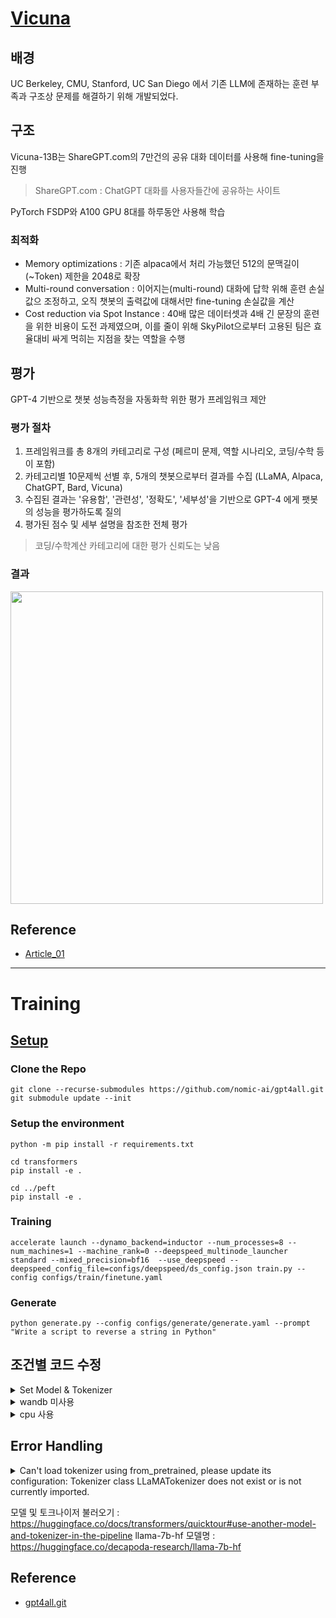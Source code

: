 
# [Vicuna](https://github.com/lm-sys/FastChat)

## 배경

UC Berkeley, CMU, Stanford, UC San Diego 에서 기존 LLM에 존재하는 훈련 부족과 구조상 문제를 해결하기 위해 개발되었다.


## 구조

Vicuna-13B는 ShareGPT.com의 7만건의 공유 대화 데이터를 사용해 fine-tuning을 진행
> ShareGPT.com : ChatGPT 대화를 사용자들간에 공유하는 사이트

PyTorch FSDP와 A100 GPU 8대를 하루동안 사용해 학습

### 최적화

- Memory optimizations : 기존 alpaca에서 처리 가능했던 512의 문맥길이(~Token) 제한을 2048로 확장
- Multi-round conversation : 이어지는(multi-round) 대화에 답학 위해 훈련 손실값으 조정하고, 오직 챗봇의 출력값에 대해서만 fine-tuning 손실값을 계산
- Cost reduction via Spot Instance : 40배 많은 데이터셋과 4배 긴 문장의 훈련을 위한 비용이 도전 과제였으며, 이를 줄이 위해 SkyPilot으로부터 고용된 팀은 효율대비 싸게 먹히는 지점을 찾는 역할을 수행

## 평가

GPT-4 기반으로 챗봇 성능측정을 자동화학 위한 평가 프레임워크 제안

### 평가 절차
1. 프레임워크를 총 8개의 카테고리로 구성 (페르미 문제, 역할 시나리오, 코딩/수학 등이 포함)
2. 카테고리별 10문제씩 선별 후, 5개의 챗봇으로부터 결과를 수집 (LLaMA, Alpaca, ChatGPT, Bard, Vicuna)
3. 수집된 결과는 '유용함', '관련성', '정확도', '세부성'을 기반으로 GPT-4 에게 팻봇의 성능을 평가하도록 질의
4. 평가된 점수 및 세부 설명을 참조한 전체 평가
  > 코딩/수학계산 카테고리에 대한 평가 신뢰도는 낮음

### 결과

<img src="https://miro.medium.com/v2/resize:fit:720/format:webp/0*qTrWfPbqFB9sijxy.png" width="500">


## Reference
- [Article_01](https://pub.towardsai.net/meet-vicuna-the-latest-metas-llama-model-that-matches-chatgpt-performance-e23b2fc67e6b)

---

# Training

## [Setup](https://github.com/nomic-ai/gpt4all#setup)

### Clone the Repo

```
git clone --recurse-submodules https://github.com/nomic-ai/gpt4all.git
git submodule update --init
```

### Setup the environment

```
python -m pip install -r requirements.txt

cd transformers
pip install -e . 

cd ../peft
pip install -e .
```

### Training

```
accelerate launch --dynamo_backend=inductor --num_processes=8 --num_machines=1 --machine_rank=0 --deepspeed_multinode_launcher standard --mixed_precision=bf16  --use_deepspeed --deepspeed_config_file=configs/deepspeed/ds_config.json train.py --config configs/train/finetune.yaml
```

### Generate

```
python generate.py --config configs/generate/generate.yaml --prompt "Write a script to reverse a string in Python"
```

## 조건별 코드 수정

<details>
  <summary>Set Model & Tokenizer </summary>

  환경파일 설정
  
  ``` INI
  # configs/train/finetune.yaml

  model_name: "decapoda-research/llama-7b-hf"
  tokenizer_name: "decapoda-research/llama-7b-hf"
  ```
  
  [Model & Tokenizer 개체 생성](https://huggingface.co/docs/transformers/quicktour#use-another-model-and-tokenizer-in-the-pipeline)
  
  ``` Python
  from transformers import AutoTokenizer, AutoModelForSequenceClassification

  model = AutoModelForSequenceClassification.from_pretrained(model_name)
  tokenizer = AutoTokenizer.from_pretrained(model_name)
  ```
  
</details>

<details>
  <summary>wandb 미사용</summary>

  환경파일 설정
  
  ``` INI
  # configs/train/finetune.yaml
  
  wandb: false
  ```
  
</details>

<details>
  <summary>cpu 사용</summary>
  
  ``` Python
  # train.py

  if __name__ == "__main__":
    # ...
    if config["wandb"]:
      # ...
    else:
      accelerator = Accelerator(cpu=True)

    train(accelerator, config=config)
  ```
  
</details>

## Error Handling

<details>
  <summary>Can't load tokenizer using from_pretrained, please update its configuration: Tokenizer class LLaMATokenizer does not exist or is not currently imported.</summary>
  
  LLaMA에서 사용중이 Tokenizer를 찾지 못해 발생하는 문제로 현재 사용중인 LLaMA Tokenizer를 명시적으로 기입 [참고](https://huggingface.co/docs/transformers/main/en/model_doc/llama)
  
  ``` Python
  # transformers/src/transformers/models/auto/tokenization_auto.py
  # ~line 625
    
        # using "LlamaTokenizer" Not "LLaMATokenizer"
        config_tokenizer_class = "LlamaTokenizer"   ### FIXME: Assign tokenizer directly
  
        tokenizer_auto_map = None
        if "auto_map" in tokenizer_config:
            if isinstance(tokenizer_config["auto_map"], (tuple, list)):
                # Legacy format for dynamic tokenizers
                tokenizer_auto_map = tokenizer_config["auto_map"]
            else:
                tokenizer_auto_map = tokenizer_config["auto_map"].get("AutoTokenizer", None)
  
  ```

</details>


모델 및 토크나이저 불러오기 : https://huggingface.co/docs/transformers/quicktour#use-another-model-and-tokenizer-in-the-pipeline
llama-7b-hf 모델명 : https://huggingface.co/decapoda-research/llama-7b-hf


## Reference
- [gpt4all.git](https://github.com/nomic-ai/gpt4all)
